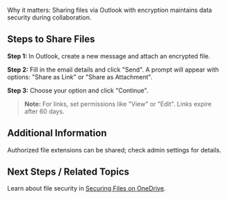 
Why it matters: Sharing files via Outlook with encryption maintains data security during collaboration.

## Steps to Share Files

**Step 1:** In Outlook, create a new message and attach an encrypted file.

**Step 2:** Fill in the email details and click "Send". A prompt will appear with options: "Share as Link" or "Share as Attachment".

**Step 3:** Choose your option and click "Continue".

<!-- IMG: ./media/05-user-guide/outlook-share.png | Alt: Outlook sharing prompt -->

> **Note:** For links, set permissions like "View" or "Edit". Links expire after 60 days.

## Additional Information

Authorized file extensions can be shared; check admin settings for details.

## Next Steps / Related Topics
Learn about file security in [Securing Files on OneDrive](/05-user-guide/securing-files-on-onedrive.md).
